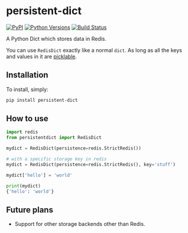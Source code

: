 # persistent-dict

[![PyPI](https://img.shields.io/pypi/v/persistent-dict.svg)](https://pypi.python.org/pypi/persistent-dict)
[![Python Versions](https://img.shields.io/pypi/pyversions/persistent-dict.svg)](https://pypi.python.org/pypi/persistent-dict)
[![Build Status](https://travis-ci.org/richardasaurus/persistent-dict.png?branch=master)](https://travis-ci.org/richardasaurus/persistent-dict)

A Python Dict which stores data in Redis.

You can use ``RedisDict`` exactly like a normal ``dict``. As long as all the keys and values in it are [picklable](https://docs.python.org/3/library/pickle.html).

## Installation

To install, simply:

```bash
pip install persistent-dict
```

## How to use

```python
import redis
from persistentdict import RedisDict

mydict = RedisDict(persistence=redis.StrictRedis())

# with a specific storage key in redis
mydict = RedisDict(persistence=redis.StrictRedis(), key='stuff')

mydict['hello'] = 'world'

print(mydict)
{'hello': 'world'}
```

## Future plans

- Support for other storage backends other than Redis.
